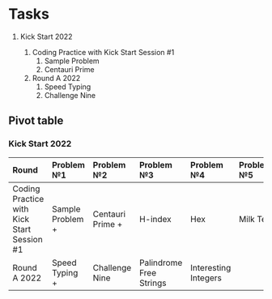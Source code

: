 # Tasks

1. Kick Start 2022

   1. Coding Practice with Kick Start Session #1
      1. Sample Problem
      2. Centauri Prime
   2. Round A 2022
      1. Speed Typing 
      2. Challenge Nine 

## Pivot table
### Kick Start 2022
Round | Problem №1       | Problem №2       | Problem №3 | Problem №4 | Problem №5 
:--- |:-----------------|:-----------------|:-----------|:-----------|:-----------
Coding Practice with Kick Start Session #1 | Sample Problem + | Centauri Prime + | H-index | Hex | Milk Tea            |
Round A 2022 | Speed Typing +   | Challenge Nine   | Palindrome Free Strings | Interesting Integers 
